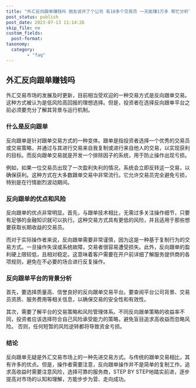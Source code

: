 ```yaml
---
title: "外汇反向跟单赚钱吗 朋友说开了个公司 有10多个交易员 一天能赚1万多 帮忙分析下"
post_status: publish
post_date: 2023-07-13 11:14:26
skip_file: no
custom_fields: 
  post-format: 
taxonomy:
  category:
        - "faq"
---
```


## 外汇反向跟单赚钱吗

外汇交易市场的发展及时更新，目前相当受欢迎的一种交易方式是反向跟单交易。这种方式被认为是低风险高回报的理想选择。但是，投资者在选择反向跟单平台之前必须要充分了解其背景与运行机制。

### 什么是反向跟单

反向跟单是针对跟单交易方式的一种变体。跟单是指投资者选择一个优秀的交易员或交易策略，并通过与其进行交易来自我复制或进行来自他人的交易，以实现获利的目标。而反向跟单交易就是开发一个排除因子的系统，用于防止操作出现亏损。

例如，如果一位交易员出现了一次盈利失利的情况，系统会立即反转这一交易，以确保获利。这种方式在大多数跟单交易中非常流行。它允许交易员完全避免亏损，特别是在行情剧烈波动期间。

### 反向跟单的优点和风险

反向跟单的优点非常明显。首先，与跟单技术相比，无需过多关注操作细节，只要有足够的金融知识就可以执行。这种交易方式具有更低的风险，并且适用于那些想要获取长期收益的交易员。

而对于实际操作者来说，反向跟单需要非常谨慎，因为这是一种基于复制行为的交易方式。一旦操作失误或系统故障，交易者很容易遭受损失。此外，反向跟单的盈利硬上限较低，且相对稳定。这意味着客户需要在开户前详细了解服务提供商的各项规则，避免在不必要的场合进行反复操作。

### 反向跟单平台的背景分析

首先，要选择质量高、信誉良好的反向跟单交易平台。要查阅平台公司背景、交易员资质、服务费用等相关信息，以确保交易的安全性和有效性。

其次，需要了解平台的交易策略和风险管理体系。不同反向跟单策略的收益率不同，投资者应该选择符合自己风险承受能力的策略，避免盲目追求高收益而忽略风险。 否则，任何短暂的风险逆转都将导致资金亏损。

### 结论

反向跟单无疑是外汇交易市场上的一种先进交易方式。与传统的跟单交易相比，其有许多的优点。但是，操作者需要注意，反向跟单操作并不是简单的复制工作。追求高收益时需要注意风险，选择可靠的服务商，STEP BY STEP地踏实前进，逐步提高对市场的认知和理解，方能步步为营、走向成功。
